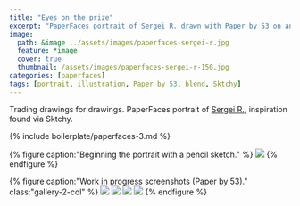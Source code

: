 ```yaml
---
title: "Eyes on the prize"
excerpt: "PaperFaces portrait of Sergei R. drawn with Paper by 53 on an iPad."
image: 
  path: &image ../assets/images/paperfaces-sergei-r.jpg 
  feature: *image
  cover: true
  thumbnail: /assets/images/paperfaces-sergei-r-150.jpg
categories: [paperfaces]
tags: [portrait, illustration, Paper by 53, blend, Sktchy]
---
```


Trading drawings for drawings. PaperFaces portrait of [Sergei R.](http://sktchy.com/YRsdZH ), inspiration found via Sktchy.

{% include boilerplate/paperfaces-3.md %}

{% figure caption:"Beginning the portrait with a pencil sketch." %}
[![](/assets/images/paperfaces-sergei-r-process-1-750.jpg)](/assets/images/paperfaces-sergei-r-process-1-lg.jpg)
{% endfigure %}

{% figure caption:"Work in progress screenshots (Paper by 53)." class:"gallery-2-col" %}
[![](/assets/images/paperfaces-sergei-r-process-2-600.jpg)](/assets/images/paperfaces-sergei-r-process-2-lg.jpg)
[![](/assets/images/paperfaces-sergei-r-process-3-600.jpg)](/assets/images/paperfaces-sergei-r-process-3-lg.jpg)
[![](/assets/images/paperfaces-sergei-r-process-4-600.jpg)](/assets/images/paperfaces-sergei-r-process-4-lg.jpg)
[![](/assets/images/paperfaces-sergei-r-process-5-600.jpg)](/assets/images/paperfaces-sergei-r-process-5-lg.jpg)
{% endfigure %}
